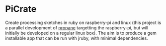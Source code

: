 # PiCrate
Create processing sketches in ruby on raspberry-pi and linux (this project is a parallel development of [propane][propane] targetting the raspberry-pi, but will initially be developed on a regular linux box). The aim is to produce a gem installable app that can be run with jruby, with minimal dependencies.


[propane]:https://ruby-processing.github.io/propane/
